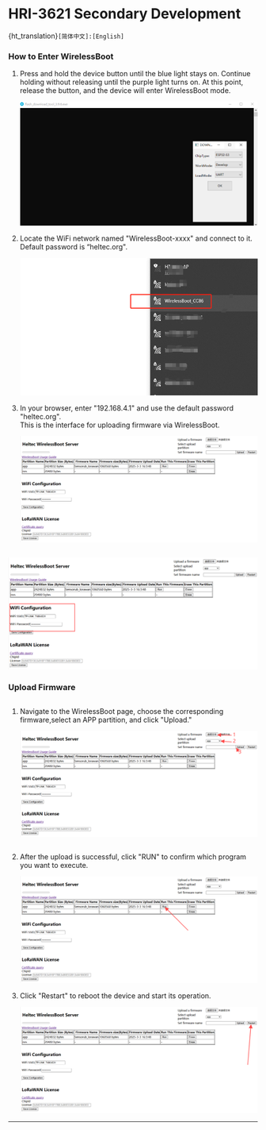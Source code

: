 # HRI-3621 Secondary Development

{ht_translation}`[简体中文]:[English]`


### How to Enter WirelessBoot
1. Press and hold the device button until the blue light stays on. Continue holding without releasing until the purple light turns on. At this point, release the button, and the device will enter WirelessBoot mode.

   ![](img/03.jpg)


2. Locate the WiFi network named "WirelessBoot-xxxx" and connect to it. Default password is “heltec.org".

   ![](img/development/01.png)


3. In your browser, enter "192.168.4.1" and use the default password "heltec.org".<br>This is the interface for uploading firmware via WirelessBoot.

   ![](img/development/02.png)


``` {Tip} You can configure the WiFi address on this page. After "Save Configuration", you can access the WirelessBoot mode through the device's IP address without needing to connect to its WiFi.
```

![](img/development/03.png)

### Upload Firmware

``` {Note} WirelessBoot only accepts firmware in “.bin” format.
```

1. Navigate to the WirelessBoot page, choose the corresponding firmware,select an APP partition, and click "Upload."

   ![](img/development/04.png)

``` {Note} The firmware name should not be too long; otherwise, it cannot be uploaded.
```

2. After the upload is successful, click "RUN" to confirm which program you want to execute.

   ![](img/development/05.png)

3. Click "Restart" to reboot the device and start its operation.

   ![](img/development/06.png)

----------------------------------------

